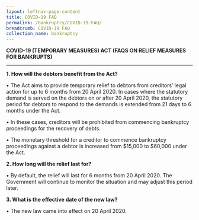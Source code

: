 ```yaml
---
layout: leftnav-page-content
title: COVID-19 FAQ
permalink: /bankruptcy/COVID-19-FAQ/
breadcrumb: COVID-19 FAQ
collection_name: bankruptcy
---
```


**COVID-19 (TEMPORARY MEASURES) ACT (FAQS ON RELIEF MEASURES FOR BANKRUPTS)**<br>

---


**1.	How will the debtors benefit from the Act?**<br>

•	The Act aims to provide temporary relief to debtors from creditors’ legal action for up to 6 months from 20 April 2020. In cases where the statutory demand is served on the debtors on or after 20 April 2020, the statutory period for debtors to respond to the demands is extended from 21 days to 6 months under the Act.<br>

•	In these cases, creditors will be prohibited from commencing  bankruptcy proceedings for the recovery of debts. <br>

•	The monetary threshold for a creditor to commence bankruptcy proceedings against a debtor is increased from $15,000 to $60,000 under the Act.<br>


**2.	How long will the relief last for?**<br>

•	By default, the relief will last for 6 months from 20 April 2020. The Government will continue to monitor the situation and may adjust this period later.<br>



**3.	What is the effective date of the new law?**<br>

•	The new law came into effect on 20 April 2020.<br>


